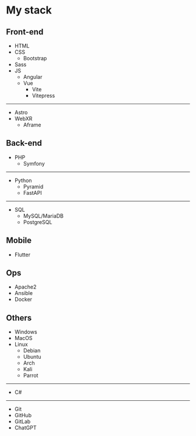 # My stack <Badge type="tip" text="WIP" />

## Front-end

- HTML
- CSS
    - Bootstrap
- Sass
- JS
    - Angular
    - Vue
        - Vite
        - Vitepress

---

- Astro
- WebXR
    - Aframe

## Back-end

- PHP
    - Symfony

---

- Python
    - Pyramid
    - FastAPI

---

- SQL
    - MySQL/MariaDB
    - PostgreSQL

## Mobile

- Flutter

## Ops

- Apache2
- Ansible
- Docker

## Others

- Windows 
- MacOS 
- Linux
    - Debian
    - Ubuntu
    - Arch
    - Kali
    - Parrot

---

- C#

---

- Git
- GitHub
- GitLab
- ChatGPT


